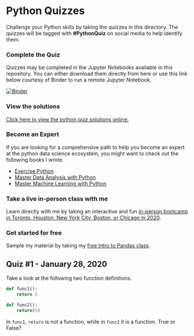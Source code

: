 # Python Quizzes

Challenge your Python skills by taking the quizzes in this directory. The quizzes will be tagged with **#PythonQuiz** on social media to help identify them.

### Complete the Quiz

Quizzes may be completed in the Jupyter Notebooks available in this repository. You can either download them directly from here or use this link below courtesy of Binder to run a remote Jupyter Notebook.

[![Binder](https://mybinder.org/badge_logo.svg)](https://mybinder.org/v2/gh/DunderData/Quizzes/master)

### View the solutions

[Click here to view the python quiz solutions online.](Solutions.md)

### Become an Expert

If you are looking for a comprehensive path to help you become an expert at the python data science ecosystem, you might want to check out the following books I wrote.

* [Exercise Python][3]
* [Master Data Analysis with Python][4]
* [Master Machine Learning with Python][5]

### Take a live in-person class with me

Learn directly with me by taking an interactive and fun [in-person bootcamp in Toronto, Houston, New York City, Boston, or Chicago in 2020][6].

### Get started for free

Sample my material by taking my [free Intro to Pandas class][7].

[1]: twitter.com/tedpetrou
[2]: linkedin.com/in/tedpetrou
[3]: https://www.dunderdata.com/exercise-python
[4]: https://www.dunderdata.com/master-data-analysis-with-python
[5]: https://www.dunderdata.com/master-machine-learning-with-python
[6]: https://www.dunderdata.com/all-in-person-courses
[7]: https://www.dunderdata.com

## Quiz #1 - January 28, 2020

Take a look at the following two function definitions.

```python
def func1():
    return 5

def func2():
    return(5)
```

In `func1`, `return` is not a function, while in `func2` it is a function. True or False?
